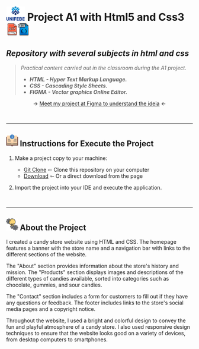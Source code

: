 # <img width="50px" src="icons/unifebe-logo-vertical.png" alt="Logo hDCHost" class="logo"> Project A1 with Html5 and Css3 ![](/icons/html.png)![](icons/arquivo-css.png)

## _Repository with several subjects in html and css_

> _Practical content carried out in the classroom during the A1 project._
>
> - **_HTML - Hyper Text Markup Language._**
> - **_CSS - Cascading Style Sheets._**
> - **_FIGMA - Vector graphics Online Editor._**

<p align="center"> 
→ <a href="https://www.figma.com/file/aS1VRTuMhp3IZycJY2ybP9/Landing-Page-of-CandyStore?node-id=0-1&t=EkbKnME4y93KPaMv-0">Meet my project at Figma to understand the ideia</a>   ←
    
</p>

<br>

---

## ![](/icons/instrucoes.png) Instructions for Execute the Project 

1. Make a project copy to your machine: 
    - [Git Clone](https://github.com/ArthurEstevan/Unifebe_Project_CandyStore_2023) ⇽ Clone this repository on your computer
    - [Download](https://github.com/ArthurEstevan/Unifebe_Project_CandyStore_2023/archive/refs/heads/main.zip) ⇽ Or a direct download from the page 

2. Import the project into your IDE and execute the application.

<br>

---

## ![](/icons/icon_conceito.png) About the Project

I created a candy store website using HTML and CSS. The homepage features a banner with the store name and a navigation bar with links to the different sections of the website.

The "About" section provides information about the store's history and mission. The "Products" section displays images and descriptions of the different types of candies available, sorted into categories such as chocolate, gummies, and sour candies.

The "Contact" section includes a form for customers to fill out if they have any questions or feedback. The footer includes links to the store's social media pages and a copyright notice.

Throughout the website, I used a bright and colorful design to convey the fun and playful atmosphere of a candy store. I also used responsive design techniques to ensure that the website looks good on a variety of devices, from desktop computers to smartphones.

<br>
